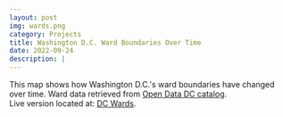```yaml
---
layout: post
img: wards.png
category: Projects
title: Washington D.C. Ward Boundaries Over Time
date: 2022-09-24
description: |
---
```

This map shows how Washington D.C.'s ward boundaries have changed over time. Ward data retrieved from <a href="https://opendata.dc.gov/">Open Data DC catalog</a>. 
<br>
Live version located at: <a href="https://www.patrick-leonard.com/DCWards/">DC Wards</a>.
